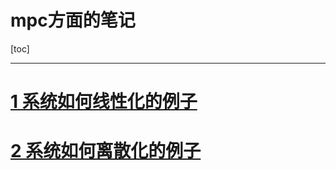 # mpc方面的笔记
[toc]

----

# <a href="https://github.com/mathnovel/mathnovel.github.io/tree/main/mpc/1线性化.ipynb"> 1 系统如何线性化的例子 </a>

# <a href="https://github.com/mathnovel/mathnovel.github.io/tree/main/mpc/2离散化.ipynb"> 2 系统如何离散化的例子 </a>
 